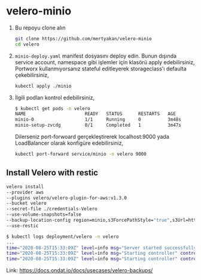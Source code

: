 # velero-minio

1. Bu repoyu clone alın

    ```bash 
    git clone https://github.com/mertyakan/velero-minio
    cd velero
    ```

1. `minio-deploy.yaml` manifest dosyasını deploy edin. Bunun dışında service account, namespace gibi işlemler için klasörü apply edebilirsiniz, Portworx kullanmıyorsanız stateful editleyerek storageclass'ı defaulta çekebilirsiniz,

    ```bash
    kubectl apply ./minio
    ```

1. İlgili podları kontrol edebilirsiniz,

    ```bash
    $ kubectl get pods -n velero
    NAME                      READY   STATUS      RESTARTS   AGE
    minio-0                   1/1     Running     0          3m48s
    minio-setup-zvcdg         0/1     Completed   1          3m47s

    ```

    Dilerseniz port-forwoard gerçekleştirerek localhost:9000 yada LoadBalancer olarak konfigüre edebilirsiniz,

    ```bash
    kubectl port-forward service/minio -n velero 9000
    ```
    
    
## Install Velero with restic

```bash 
velero install                                                                                   \
--provider aws                                                                                   \
--plugins velero/velero-plugin-for-aws:v1.3.0                                                    \
--bucket velero                                                                                  \
--secret-file ./credentials-Velero                                                               \
--use-volume-snapshots=false                                                                     \
--backup-location-config region=minio,s3ForcePathStyle="true",s3Url=http://minio.velero.svc:9000 \
--use-restic
```
    
```bash
$ kubectl logs deployment/velero -n velero
...
time="2020-08-25T15:33:09Z" level=info msg="Server started successfully" logSource="pkg/cmd/server/server.go:881"
time="2020-08-25T15:33:09Z" level=info msg="Starting controller" controller=restic-repository logSource="pkg/controller/generic_controller.go:76"
time="2020-08-25T15:33:09Z" level=info msg="Starting controller" controller=restore logSource="pkg/controller/generic_controller.go:76"
```


Link: https://docs.ondat.io/docs/usecases/velero-backups/
